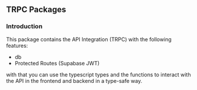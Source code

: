 ## TRPC Packages

### Introduction

This package contains the API Integration (TRPC) with the following features:
  - db
  - Protected Routes (Supabase JWT)

with that you can use the typescript types and the functions to interact with the API in the frontend and backend in a type-safe way.
